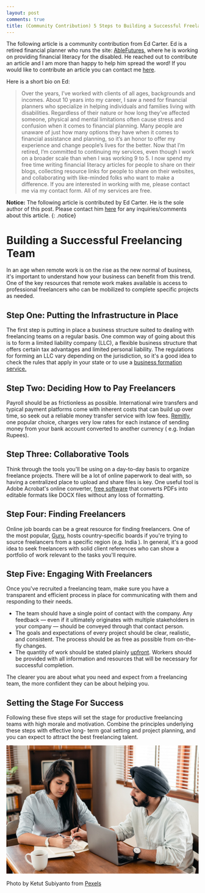 ```yaml
---
layout: post
comments: true
title: (Community Contribution) 5 Steps to Building a Successful Freelancing Team
---
```


The following article is a community contribution from Ed Carter. Ed is a retired financial planner who runs the site: <a href="https://ablefutures.org/">AbleFutures</a>, where he is working on providing financial literacy for the disabled. He reached out to contribute an article and I am more than happy to help him spread the word! If you would like to contribute an article you can contact me <a href="mailto:nikhil@kumarcode.com">here</a>.

Here is a short bio on Ed:

<blockquote>
Over the years, I’ve worked with clients of all ages, backgrounds and incomes. About 10 years into my career, I saw a need for financial planners who specialize in helping individuals and families living with disabilities. Regardless of their nature or how long they’ve affected someone, physical and mental limitations often cause stress and confusion when it comes to financial planning. Many people are unaware of just how many options they have when it comes to financial assistance and planning, so it’s an honor to offer my experience and change people’s lives for the better.
Now that I’m retired, I’m committed to continuing my services, even though I work on a broader scale than when I was working 9 to 5. I now spend my free time writing financial literacy articles for people to share on their blogs, collecting resource links for people to share on their websites, and collaborating with like-minded folks who want to make a difference.
If you are interested in working with me, please contact me via my contact form. All of my services are free.
</blockquote>

<i class="fa fa-info-circle"></i> **Notice:** The following article is contributed by Ed Carter. He is the sole author of this post. Please contact him [here](https://ablefutures.org/contact-us/) for any inquiries/comments about this article.
{: .notice}

# Building a Successful Freelancing Team

In an age when remote work is on the rise as the new normal of business, it's important to
understand how your business can benefit from this trend. One of the key resources that
remote work makes available is access to professional freelancers who can be
mobilized to complete specific projects as needed.

## Step One: Putting the Infrastructure in Place

The first step is putting in place a business structure suited to dealing with freelancing
teams on a regular basis. One common way of going about this is to form a limited liability
company (LLC), a flexible business structure that offers certain tax advantages and limited
personal liability. The regulations for forming an LLC vary depending on the jurisdiction, so
it's a good idea to check the rules that apply in your state or to use a [business formation service.](https://incorporationguru.com/llc-formation-services/)

## Step Two: Deciding How to Pay Freelancers

Payroll should be as frictionless as possible. International wire transfers and typical
payment platforms come with inherent costs that can build up over time, so seek out a
reliable money transfer service with low fees. [Remitly](https://www.remitly.com/us/en), one popular choice, charges very
low rates for each instance of sending money from your bank account converted to another currency ( e.g. Indian Rupees).

## Step Three: Collaborative Tools

Think through the tools you'll be using on a day-to-day basis to organize freelance projects.
There will be a lot of online paperwork to deal with, so having a centralized place to upload
and share files is key. One useful tool is Adobe Acrobat's online converter, [free software](https://www.cnet.com/tech/computing/adobe-offers-new-free-online-tools-for-handling-pdf-files/)
that converts PDFs into editable formats like DOCX files without any loss of formatting.

## Step Four: Finding Freelancers

Online job boards can be a great resource for finding freelancers. One of the most popular,
[Guru](https://www.guru.com/), hosts country-specific boards if you're trying to source freelancers from a specific
region (e.g. India ). In general, it's a good idea to seek freelancers with solid client references who can show a portfolio of work relevant to the tasks you'll
require.

## Step Five: Engaging With Freelancers

Once you've recruited a freelancing team, make sure you have a transparent and efficient
process in place for communicating with them and responding to their needs.

- The team should have a single point of contact with the company. Any feedback — even if it ultimately originates with multiple stakeholders in your company — should
  be conveyed through that contact person.
- The goals and expectations of every project should be clear, realistic, and consistent. The process should be as free as possible from on-the-fly changes.
- The quantity of work should be stated plainly [upfront](https://productive.speedlancer.com/how-to-write-a-killer-brief-for-a-freelancer-on-a-freelance-platform-14552c96a5ee). Workers should be provided with all information and resources that will be necessary for successful completion.

The clearer you are about what you need and expect from a freelancing team, the more
confident they can be about helping you.

## Setting the Stage For Success

Following these five steps will set the stage for productive freelancing teams with high
morale and motivation. Combine the principles underlying these steps with effective long-
term goal setting and project planning, and you can expect to attract the best freelancing
talent.

<img src="/images/posts/pexels-ketut-subiyanto-4308100.jpg" alt="young-ethnic-spouses-with-notepad-and-laptop-at-home-4308100"/>

Photo by Ketut Subiyanto from <a href="https://www.pexels.com/photo/young-ethnic-spouses-with-notepad-and-laptop-at-home-4308100/">Pexels</a>
